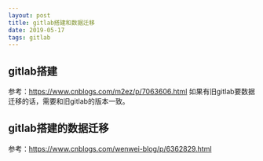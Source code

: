 ```yaml
---
layout: post
title: gitlab搭建和数据迁移
date: 2019-05-17 
tags: gitlab
---
```


## gitlab搭建
参考：https://www.cnblogs.com/m2ez/p/7063606.html
如果有旧gitlab要数据迁移的话，需要和旧gitlab的版本一致。

## gitlab搭建的数据迁移
参考：https://www.cnblogs.com/wenwei-blog/p/6362829.html
